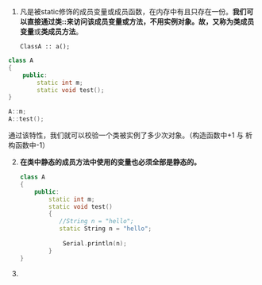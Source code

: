 





1. 凡是被static修饰的成员变量或成员函数，在内存中有且只存在一份。**我们可以直接通过类::来访问该成员变量或方法，不用实例对象。**故，又称为**类成员变量**或**类成员方法**。

   `ClassA :: a();`

```c++
class A
{
    public:
        static int m;
        static void test();
}

A::m;
A::test();
```

通过该特性，我们就可以校验一个类被实例了多少次对象。（构造函数中+1 与 析构函数中-1）

2. **在类中静态的成员方法中使用的变量也必须全部是静态的。**

   ```c++
   class A
   {
       public:
           static int m;
           static void test()
           {
              //String n = "hello";
              static String n = "hello";
                 
               Serial.println(n);
           }
   }
   
   ```

   

3. 